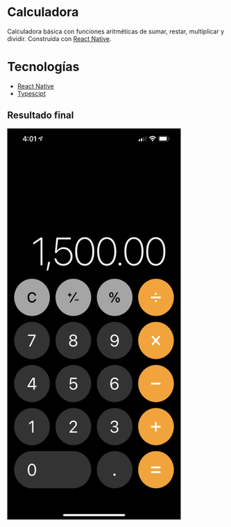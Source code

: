 # Calculadora

Calculadora básica con funciones aritméticas de sumar, restar, multiplicar y dividir. Construida con [React Native](https://reactnative.dev/docs/getting-started).

# Tecnologías

- [React Native](https://reactnative.dev/docs/getting-started)
- [Typescipt](https://www.typescriptlang.org/)

## Resultado final

<img alt="Calculadora" src="calculadora-ios.jpeg" width="400" height="900" />
